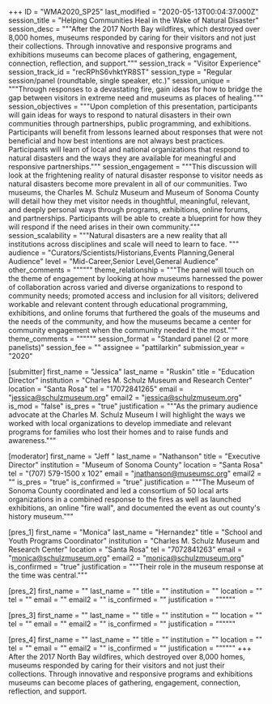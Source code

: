 +++
ID = "WMA2020_SP25"
last_modified = "2020-05-13T00:04:37.000Z"
session_title = "Helping Communities Heal in the Wake of Natural Disaster"
session_desc = """After the 2017 North Bay wildfires, which destroyed over 8,000 homes, museums responded by caring for their visitors and not just their collections. Through innovative and responsive programs and exhibitions museums can become places of gathering, engagement, connection, reflection, and support."""
session_track = "Visitor Experience"
session_track_id = "recRPhS6vhktYR8ST"
session_type = "Regular session/panel (roundtable, single speaker, etc.)"
session_unique = """Through responses to a devastating fire, gain ideas for how to bridge the gap between visitors in extreme need and museums as places of healing."""
session_objectives = """Upon completion of this presentation, participants will gain ideas for ways to respond to natural disasters in their own communities through partnerships, public programming, and exhibitions.  Participants will benefit from lessons learned about responses that were not beneficial and how best intentions are not always best practices. Participants will learn of local and national organizations that respond to natural disasters and the ways they are available for meaningful and responsive partnerships."""
session_engagement = """This discussion will look at the frightening reality of natural disaster response to visitor needs as natural disasters become more prevalent in all of our communities. Two museums, the Charles M. Schulz Museum and Museum of Sonoma County will detail how they met visitor needs in thoughtful, meaningful, relevant, and deeply personal ways through programs, exhibitions, online forums, and partnerships. Participants will be able to create a blueprint for how they will respond if the need arises in their own community."""
session_scalability = """Natural disasters are a new reality that all institutions across disciplines and scale will need to learn to face. """
audience = "Curators/Scientists/Historians,Events Planning,General Audience"
level = "Mid-Career,Senior Level,General Audience"
other_comments = """"""
theme_relationship = """The panel will touch on the theme of engagement by looking at how museums harnessed the power of collaboration across varied and diverse organizations to respond to community needs; promoted access and inclusion for all visitors; delivered workable and relevant content through educational programming, exhibitions, and online forums that furthered the goals of the museums and the needs of the community, and how the museums became a center for community engagement when the community needed it the most."""
theme_comments = """"""
session_format = "Standard panel (2 or more panelists)"
session_fee = ""
assignee = "pattilarkin"
submission_year = "2020"

[submitter]
first_name = "Jessica"
last_name = "Ruskin"
title = "Education Director"
institution = "Charles M. Schulz Museum and Research Center"
location = "Santa Rosa"
tel = "17072841265"
email = "jessica@schulzmuseum.org"
email2 = "jessica@schulzmuseum.org"
is_mod = "false"
is_pres = "true"
justification = """As the primary audience advocate at the Charles M. Schulz Museum I will highlight the ways we worked with local organizations to develop immediate and relevant programs for families who lost their homes and to raise funds and awareness."""

[moderator]
first_name = "Jeff "
last_name = "Nathanson"
title = "Executive Director"
institution = "Museum of Sonoma County"
location = "Santa Rosa"
tel = "(707) 579-1500 x 102"
email = "jnathanson@museumsc.org"
email2 = ""
is_pres = "true"
is_confirmed = "true"
justification = """The Museum of Sonoma County coordinated and led a consortium of 50 local arts organizations in a combined response to the fires as well as launched exhibitions, an online "fire wall", and documented the event as out county's history museum."""

[pres_1]
first_name = "Monica"
last_name = "Hernandez"
title = "School and Youth Programs Coordinator"
institution = "Charles M. Schulz Museum and Research Center"
location = "Santa Rosa"
tel = "7072841263"
email = "monica@schulzmuseum.org"
email2 = "monica@schulzmuseum.org"
is_confirmed = "true"
justification = """Their role in the museum response at the time was central."""

[pres_2]
first_name = ""
last_name = ""
title = ""
institution = ""
location = ""
tel = ""
email = ""
email2 = ""
is_confirmed = ""
justification = """"""

[pres_3]
first_name = ""
last_name = ""
title = ""
institution = ""
location = ""
tel = ""
email = ""
email2 = ""
is_confirmed = ""
justification = """"""

[pres_4]
first_name = ""
last_name = ""
title = ""
institution = ""
location = ""
tel = ""
email = ""
email2 = ""
is_confirmed = ""
justification = """"""
+++
After the 2017 North Bay wildfires, which destroyed over 8,000 homes, museums responded by caring for their visitors and not just their collections. Through innovative and responsive programs and exhibitions museums can become places of gathering, engagement, connection, reflection, and support.